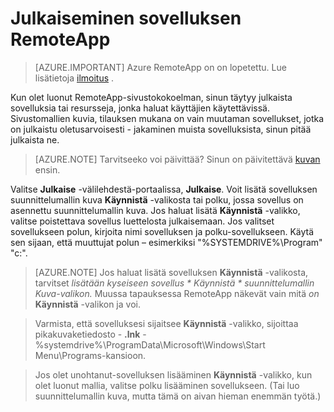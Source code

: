 <properties
    pageTitle="Julkaise sovelluksen Azure RemoteApp | Microsoft Azure"
    description="Lue, miten voit julkaista Azure RemoteApp sovellukset ja resurssit."
    services="remoteapp"
    documentationCenter=""
    authors="lizap"
    manager="mbaldwin" />

<tags
    ms.service="remoteapp"
    ms.workload="tbd"
    ms.tgt_pltfrm="na"
    ms.devlang="na"
    ms.topic="article"
    ms.date="08/15/2016"
    ms.author="elizapo" />


# <a name="how-to-publish-an-app-in-remoteapp"></a>Julkaiseminen sovelluksen RemoteApp

> [AZURE.IMPORTANT]
> Azure RemoteApp on on lopetettu. Lue lisätietoja [ilmoitus](https://go.microsoft.com/fwlink/?linkid=821148) .

Kun olet luonut RemoteApp-sivustokokoelman, sinun täytyy julkaista sovelluksia tai resursseja, jonka haluat käyttäjien käytettävissä. Sivustomallien kuvia, tilauksen mukana on vain muutaman sovellukset, jotka on julkaistu oletusarvoisesti - jakaminen muista sovelluksista, sinun pitää julkaista ne.

> [AZURE.NOTE] Tarvitseeko voi päivittää? Sinun on päivitettävä [kuvan](remoteapp-update.md) ensin.

Valitse **Julkaise** -välilehdestä-portaalissa, **Julkaise**. Voit lisätä sovelluksen suunnittelumallin kuva **Käynnistä** -valikosta tai polku, jossa sovellus on asennettu suunnittelumallin kuva. Jos haluat lisätä **Käynnistä** -valikko, valitse poistettava sovellus luettelosta julkaisemaan. Jos valitset sovellukseen polun, kirjoita nimi sovelluksen ja polku-sovellukseen. Käytä sen sijaan, että muuttujat polun – esimerkiksi "%SYSTEMDRIVE%\Program" "c:\".

> [AZURE.NOTE] Jos haluat lisätä sovelluksen **Käynnistä** -valikosta, tarvitset *lisätään kyseiseen sovellus * *Käynnistä* * suunnittelumallin Kuva-valikon.* Muussa tapauksessa RemoteApp näkevät vain mitä *on* **Käynnistä** -valikon ja voi. 

>Varmista, että sovelluksesi sijaitsee **Käynnistä** -valikko, sijoittaa pikakuvaketiedosto - **.lnk** - %systemdrive%\ProgramData\Microsoft\Windows\Start Menu\Programs-kansioon.

> Jos olet unohtanut-sovelluksen lisääminen **Käynnistä** -valikko, kun olet luonut mallia, valitse polku lisääminen sovellukseen. (Tai luo suunnittelumallin kuva, mutta tämä on aivan hieman enemmän työtä.)


 